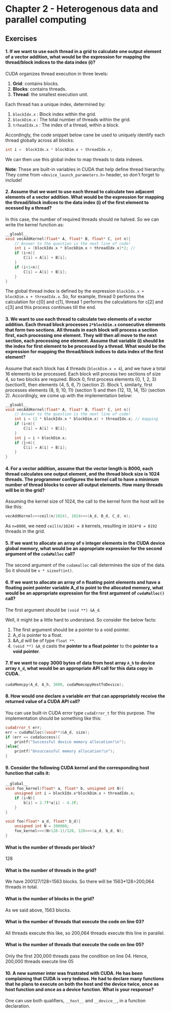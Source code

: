# Chapter 2 - Heterogenous data and parallel computing

## Exercises

#### 1. If we want to use each thread in a grid to calculate one output element of a vector addition, what would be the expression for mapping the thread/block indices to the data index (i)?

CUDA organizes thread execution in three levels:

1. **Grid**: contains blocks.
2. **Blocks**: contains threads.
3. **Thread**: the smallest execution unit.

Each thread has a unique index, determined by:

1. `blockIdx.x` : Block index within the grid.
2. `blockDim.x` : The total number of threads within the grid.
3. `trheadIdx.x` : The index of a thread, within a block.

Accordingly, the code snippet below cane be used to uniquely identify each thread globally across all blocks:

```c++
int i =  blockIdx.x * blockDim.x + threadIdx.x;
```

We can then use this global index to map threads to data indexes.

**Note**: These are built-in variables in CUDA that help define thread hierarchy. They come from `<device_launch_parameters.h>` header, so don't forget to include!



#### 2. Assume that we want to use each thread to calculate two adjacent elements of  a vector addition. What would be the expression for mapping the thread/block indices to the data index (i) of the first element to ocessed by a thread?

In this case, the number of required threads should ne halved. So we can write the kernel function as:

```c++
__gloabl__
void vecAddKernel(float* A, float* B, float* C, int n){
    // Answer to the question is the next line of code!
    int i = (blockIdx.x * blockDim.x + threadIdx.x)*2; //
    if (i<n){
        C[i] = A[i] + B[i];
    }
    if (i+1<n){
        C[i] = A[i] + B[i];
    }
}
```

The global thread index is defined by the expression `blockIdx.x + blockDim.x + threadIdx.x`. So, for example, thread 0 performs the calculation for c[0] and c[1], thread 1 performs the calculations for c[2] and c[3] and this process continues till the end.

#### 3. We want to use each thread to calculate two elements of a vector addition. Each thread block processes `2*blockDim.x` consecutive elements that form two sections. All threads in each block will process a section first, each processing one element. They will then all move to the next section, each processing one element. Assume that variable (i) should be the index for first element to be processed by a thread. What would be the expression for mapping the thread/block indices to data index of the first element?

Assume that each block has 4 threads (`blockDim.x = 4`), and we have a total 16 elements to be processed. Each block will process two sections of size 4, so two blocks are required. Block 0, first process elements {0, 1, 2, 3} (section1), then elements {4, 5, 6, 7} (section 2). Block 1, similarly, first processes elements {8, 9, 10, 11} (section 1) and then {12, 13, 14, 15} (section 2). Accordingly, we come up with the implementation below:

```c++
__gloabl__
void vecAddKernel(float* A, float* B, float* C, int n){
    // Answer to the question is the next line of code!
	int i = (2 * blockIdx.x * blockDim.x) + threadIdx.x; // mapping
    if (i<n){
        C[i] = A[i] + B[i];
    }
    int j = i + blockDim.x;
    if (j<n){
        C[i] = A[i] + B[i];
    }
}
```

#### 4. For a vector addition, assume that the vector length is 8000, each thread calculates one output element, and the thread block size is 1024 threads. The programmer configures the kernel call to have a minimum number of thread blocks to cover all output elements. How many threads will be in the grid?

Assuming the kernel size of 1024, the call to the kernel form the host will be like this:

```c++
vecAddKernel<<<ceil(n/1024), 1024>>>(A_d, B_d, C_d, n);
```

As `n=8000`, we need `ceil(n/1024) = 8` kernels, resulting in `1024*8 = 8192` threads in the grid.

#### 5. If we want to allocate an array of v integer elements in the CUDA device global memory, what would be an appropriate expression for the second argument of the `cudaMalloc` call?

The second argument of the `cudamalloc` call determines the size of the data. So it should be `v * sizeof(int)`.  

#### 6. If we want to allocate an array of n floating point elements and have a floating point pointer variable A_d to point to the allocated memory, what would be an appropriate expression for the first argument of `cudaMalloc()` call?

The first argument should be `(void **) &A_d`. 

Well, it might be a little hard to understand. So consider the below facts:

1. The first argument should be a pointer to a void pointer.
2. A_d is pointer to a float.
3. &A_d will be of type `float **`.
4. `(void **) &A_d` casts the **pointer to a float pointer** to the **pointer to a void pointer**.

#### 7. If we want to copy 3000 bytes of data from host array `A_h` to device array `A_d`, what would be an appropriate API call for this data copy in CUDA.

```c++
cudaMemcpy(A_d, A_h, 3000, cudaMemcopyHostToDevice);
```

#### 8. How would one declare a variable err that can appropriately receive the returned value of a CUDA API call?

You can use built-in CUDA error type `cudaError_t` for this purpose. The implementation should be something like this:

```c++
cudaError_t err;
err = cudaMalloc((void**)&A_d, size);
if (err == cudaSuccess){
	printf("Successful device memory allocation!\n");
}else{
	printf("Unsuccessful memory allocation!\n");
}
```

#### 9. Consider the following CUDA kernel and the corresponding host function that calls it:
```c++
__global__
void foo_kernel(float* a, float* b, unsigned int N){
	unsigned int i = blockIdx.x*blockDim.x + threadIdx.x;
	if (i<N){
		b[i] = 2.7f*a[i] - 4.3f;
	}
}

void foo(float* a_d, float* b_d){
	unsigned int N = 200000;
	foo_kernel<<<(N+128-1)/128, 128>>>(a_d, b_d, N);
}
```

#### What is the number of threads per block?

128

#### What is the number of threads in the grid?

We have 200127/128=1563 blocks. So there will be 1563*128=200,064 threads in total.

#### What is the number of blocks in the grid?

As we said above, 1563 blocks.

#### What is the number of threads that execute the code on line 03?

All threads execute this like, so 200,064 threads execute this line in parallel.

#### What is the number of threads that execute the code on line 05?

Only the first 200,000 threads pass the condition on line 04. Hence, 200,000 threads execute line 05

#### 10. A new summer inter was frustrated with CUDA. He has been complaining that CUDA is very tedious. He had to declare many functions that he plans to execute on both the host and the device twice, once as host function and once as a device function. What is your response?

One can use both qualifiers, `__host__` and `__device__`,  in a function declaration.